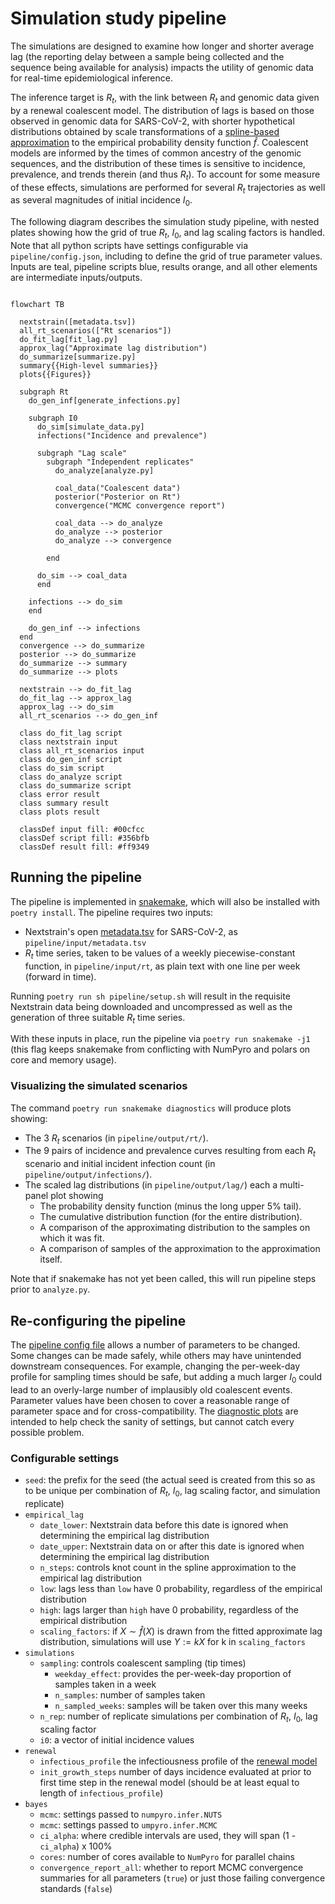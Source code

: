 # Simulation study pipeline

The simulations are designed to examine how longer and shorter average lag (the reporting delay between a sample being collected and the sequence being available for analysis) impacts the utility of genomic data for real-time epidemiological inference.

The inference target is $R_t$, with the link between $R_t$ and genomic data given by a renewal coalescent model.
The distribution of lags is based on those observed in genomic data for SARS-CoV-2, with shorter hypothetical distributions obtained by scale transformations of a [spline-based approximation](https://www.sciencedirect.com/science/article/pii/S0377042724003807) to the empirical probability density function $\hat{f}$.
Coalescent models are informed by the times of common ancestry of the genomic sequences, and the distribution of these times is sensitive to incidence, prevalence, and trends therein (and thus $R_t$).
To account for some measure of these effects, simulations are performed for several $R_t$ trajectories as well as several magnitudes of initial incidence $I_0$.

The following diagram describes the simulation study pipeline, with nested plates showing how the grid of true $R_t$, $I_0$, and lag scaling factors is handled.
Note that all python scripts have settings configurable via `pipeline/config.json`, including to define the grid of true parameter values.
Inputs are teal, pipeline scripts blue, results orange, and all other elements are intermediate inputs/outputs.

```mermaid

flowchart TB

  nextstrain([metadata.tsv])
  all_rt_scenarios(["Rt scenarios"])
  do_fit_lag[fit_lag.py]
  approx_lag("Approximate lag distribution")
  do_summarize[summarize.py]
  summary{{High-level summaries}}
  plots{{Figures}}

  subgraph Rt
    do_gen_inf[generate_infections.py]

    subgraph I0
      do_sim[simulate_data.py]
      infections("Incidence and prevalence")

      subgraph "Lag scale"
        subgraph "Independent replicates"
          do_analyze[analyze.py]

          coal_data("Coalescent data")
          posterior("Posterior on Rt")
          convergence("MCMC convergence report")

          coal_data --> do_analyze
          do_analyze --> posterior
          do_analyze --> convergence

        end

      do_sim --> coal_data
      end

    infections --> do_sim
    end

    do_gen_inf --> infections
  end
  convergence --> do_summarize
  posterior --> do_summarize
  do_summarize --> summary
  do_summarize --> plots

  nextstrain --> do_fit_lag
  do_fit_lag --> approx_lag
  approx_lag --> do_sim
  all_rt_scenarios --> do_gen_inf

  class do_fit_lag script
  class nextstrain input
  class all_rt_scenarios input
  class do_gen_inf script
  class do_sim script
  class do_analyze script
  class do_summarize script
  class error result
  class summary result
  class plots result

  classDef input fill: #00cfcc
  classDef script fill: #356bfb
  classDef result fill: #ff9349
```

## Running the pipeline

The pipeline is implemented in [snakemake](https://snakemake.github.io/), which will also be installed with `poetry install`.
The pipeline requires two inputs:

- Nextstrain's open [metadata.tsv](https://docs.nextstrain.org/projects/ncov/en/latest/reference/remote_inputs.html) for SARS-CoV-2, as `pipeline/input/metadata.tsv`
- $R_t$ time series, taken to be values of a weekly piecewise-constant function, in `pipeline/input/rt`, as plain text with one line per week (forward in time).

Running `poetry run sh pipeline/setup.sh` will result in the requisite Nextstrain data being downloaded and uncompressed as well as the generation of three suitable $R_t$ time series.

With these inputs in place, run the pipeline via `poetry run snakemake -j1` (this flag keeps snakemake from conflicting with NumPyro and polars on core and memory usage).


### Visualizing the simulated scenarios

The command `poetry run snakemake diagnostics` will produce plots showing:

- The 3 $R_t$ scenarios (in `pipeline/output/rt/`).
- The 9 pairs of incidence and prevalence curves resulting from each $R_t$ scenario and initial incident infection count (in `pipeline/output/infections/`).
- The scaled lag distributions (in `pipeline/output/lag/`) each a multi-panel plot showing
  - The probability density function (minus the long upper 5% tail).
  - The cumulative distribution function (for the entire distribution).
  - A comparison of the approximating distribution to the samples on which it was fit.
  - A comparison of samples of the approximation to the approximation itself.

Note that if snakemake has not yet been called, this will run pipeline steps prior to `analyze.py`.

## Re-configuring the pipeline

The [pipeline config file](../pipeline/config.json) allows a number of parameters to be changed.
Some changes can be made safely, while others may have unintended downstream consequences.
For example, changing the per-week-day profile for sampling times should be safe, but adding a much larger $I_0$ could lead to an overly-large number of implausibly old coalescent events.
Parameter values have been chosen to cover a reasonable range of parameter space and for cross-compatibility.
The [diagnostic plots](#visualizing-the-simulated-scenarios) are intended to help check the sanity of settings, but cannot catch every possible problem.

### Configurable settings
- `seed`: the prefix for the seed (the actual seed is created from this so as to be unique per combination of $R_t$, $I_0$, lag scaling factor, and simulation replicate)
- `empirical_lag`
  - `date_lower`: Nextstrain data before this date is ignored when determining the empirical lag distribution
  - `date_upper`: Nextstrain data on or after this date is ignored when determining the empirical lag distribution
  - `n_steps`: controls knot count in the spline approximation to the empirical lag distribution
  - `low`: lags less than `low` have 0 probability, regardless of the empirical distribution
  - `high`: lags larger than `high` have 0 probability, regardless of the empirical distribution
  - `scaling_factors`: if $X \sim \hat{f}(X)$ is drawn from the fitted approximate lag distribution, simulations will use $Y := kX$ for k in `scaling_factors`
- `simulations`
  - `sampling`: controls coalescent sampling (tip times)
    - `weekday_effect`: provides the per-week-day proportion of samples taken in a week
    - `n_samples`: number of samples taken
    - `n_sampled_weeks`: samples will be taken over this many weeks
  - `n_rep`: number of replicate simulations per combination of $R_t$, $I_0$, lag scaling factor
  - `i0`: a vector of initial incidence values
- `renewal`
  - `infectious_profile` the infectiousness profile of the [renewal model](model.md#1)
  - `init_growth_steps` number of days incidence evaluated at prior to first time step in the renewal model (should be at least equal to length of `infectious_profile`)
- `bayes`
  - `mcmc`: settings passed to `numpyro.infer.NUTS`
  - `mcmc`: settings passed to `umpyro.infer.MCMC`
  - `ci_alpha`: where credible intervals are used, they will span (1 - `ci_alpha`) x 100\%
  - `cores`: number of cores available to `NumPyro` for parallel chains
  - `convergence_report_all`: whether to report MCMC convergence summaries for all parameters (`true`) or just those failing convergence standards (`false`)
